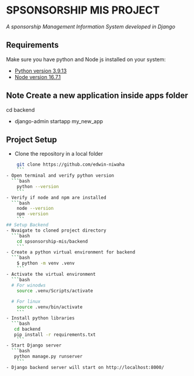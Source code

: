 # SPSONSORSHIP MIS PROJECT
_A sponsorship Management Information System developed in Django_

## Requirements
Make sure you have python and Node js installed on your system:
- [Python version 3.9.13](https://www.python.org/downloads/release/python-3913/) 
- [Node version 16.7.1](https://nodejs.org/en/download/)

## Note Create a new application inside apps folder
cd backend
- django-admin startapp my_new_app

## Project Setup

- Clone the repository in a local folder
```bash
    git clone https://github.com/edwin-niwaha
    ```
- Open terminal and verify python version
  ```bash
    python --version
    ```
- Verify if node and npm are installed
  ```bash
    node --version
    npm -version
    ```
## Setup Backend
- Nvaigate to cloned project directory
  ```bash
    cd spsonsorship-mis/backend
    ```
- Create a python virtual environment for backend
  ```bash
    $ python -m venv .venv
    ```
- Activate the virtual environment
  ```bash
  # For winodws
    source .venv/Scripts/activate
    
  # For linux
    source .venv/bin/activate
    ```
- Install python libraries
  ```bash
   cd backend
   pip install -r requirements.txt
    ```
- Start Django server
  ```bash
   python manage.py runserver
    ```
- Django backend server will start on http://localhost:8000/
